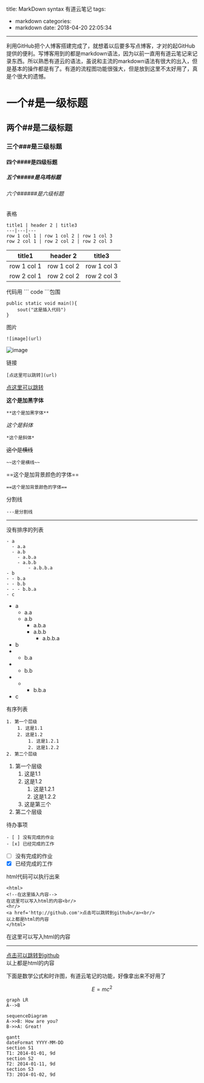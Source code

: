 title: MarkDown syntax 有道云笔记
tags:
  - markdown
categories:
  - markdown
date: 2018-04-20 22:05:34
---
利用GitHub把个人博客搭建完成了，就想着以后要多写点博客，才对的起GitHub提供的便利。写博客用到的都是markdown语法，因为以前一直用有道云笔记来记录东西。所以熟悉有道云的语法，虽说和主流的markdown语法有很大的出入，但是基本的操作都是有了。有道的流程图功能很强大，但是放到这里不太好用了，真是个很大的遗憾。

# 一个#是一级标题

## 两个##是二级标题

### 三个###是三级标题

#### 四个####是四级标题

##### 五个#####是乌鸡标题

###### 六个######是六级标题


表格
```
title1 | header 2 | title3
---|---|---
row 1 col 1 | row 1 col 2 | row 1 col 3
row 2 col 1 | row 2 col 2 | row 2 col 3
```

title1 | header 2 | title3
---|---|---
row 1 col 1 | row 1 col 2 | row 1 col 3
row 2 col 1 | row 2 col 2 | row 2 col 3

<!--more-->

代码用 \`\`\`  code  \`\`\`包围
```
public static void main(){
    sout("这是插入代码")
}
```
图片
```
![image](url)
```
![image](http://note.youdao.com/favicon.ico)

链接
```
[点这里可以跳转](url)
```

[点这里可以跳转](http://note.youdao.com/)


**这个是加黑字体**
```
**这个是加黑字体**
```

*这个是斜体*
```
*这个是斜体*
```

~~这个是横线~~
```
~~这个是横线~~
```

==这个是加背景颜色的字体==
```
==这个是加背景颜色的字体==
```

分割线
```
---是分割线
```
---

没有排序的列表
```
- a
  - a.a
  - a.b
    - a.b.a
    - a.b.b
        - a.b.b.a
- b
- - b.a
- - b.b
- - - b.b.a
- c
```
- a
  - a.a
  - a.b
    - a.b.a
    - a.b.b
        - a.b.b.a
- b
- - b.a
- - b.b
- - - b.b.a
- c

有序列表
```
1. 第一个层级
    1. 这是1.1
    2. 这是1.2
        1. 这是1.2.1
        2. 这是1.2.2
2. 第二个层级
```
1. 第一个层级
    1. 这是1.1
    2. 这是1.2
        1. 这是1.2.1
        2. 这是1.2.2
    3. 这是第三个
2. 第二个层级

待办事项
```
- [ ] 没有完成的作业
- [x] 已经完成的工作
```
- [ ] 没有完成的作业
- [x] 已经完成的工作

html代码可以执行出来
```
<html>
<!--在这里插入内容-->
在这里可以写入html的内容<br/>
<hr/>
<a href='http://github.com'>点击可以跳转到github</a><br/>
以上都是html的内容
</html>
```
<html>
<!--在这里插入内容-->
在这里可以写入html的内容
<hr/>
<a href='http://github.com'>点击可以跳转到github</a><br/>
以上都是html的内容
</html>

下面是数学公式和时许图，有道云笔记的功能，好像拿出来不好用了

```math
E = mc^2
```

```
graph LR
A-->B
```

```
sequenceDiagram
A->>B: How are you?
B->>A: Great!
```

```
gantt
dateFormat YYYY-MM-DD
section S1
T1: 2014-01-01, 9d
section S2
T2: 2014-01-11, 9d
section S3
T3: 2014-01-02, 9d
```